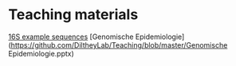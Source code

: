 # Teaching materials

[16S example sequences](https://github.com/DiltheyLab/Teaching/blob/master/16S_p.txt)
[Genomische Epidemiologie](https://github.com/DiltheyLab/Teaching/blob/master/Genomische Epidemiologie.pptx)

